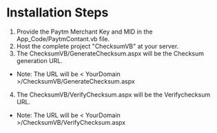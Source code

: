 # Installation Steps

1. Provide the Paytm Merchant Key and MID in the App_Code/PaytmContant.vb file.
2. Host the complete project "ChecksumVB" at your server.
3. The ChecksumVB/GenerateChecksum.aspx will be the Checksum generation URL. 
 - Note: The URL will be < YourDomain >/ChecksumVB/GenerateChecksum.aspx
4. The ChecksumVB/VerifyChecksum.aspx will be the Verifychecksum URL. 
 - Note: The URL will be < YourDomain >/ChecksumVB/VerifyChecksum.aspx
